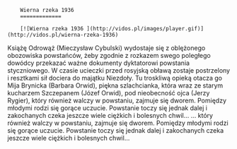 
        Wierna rzeka 1936 
        =============
        
        [![Wierna rzeka 1936 ](http://vidos.pl/images/player.gif)](http://vidos.pl/wierna-rzeka-1936)
        
        
 Książę Odrowąż (Mieczysław Cybulski) wydostaje się z oblężonego obozowiska powstańców, żeby zgodnie z rozkazem swego poległego dowódcy przekazać ważne dokumenty dyktatorowi powstania styczniowego. W czasie ucieczki przed rosyjską obławą zostaje postrzelony i resztkami sił dociera do majątku Niezdoły. Tu troskliwą opieką otacza go Mija Brynicka (Barbara Orwid), piękna szlachcianka, która wraz ze starym kucharzem Szczepanem (Józef Orwid), pod nieobecność ojca (Jerzy Rygier), który również walczy w powstaniu, zajmuje się dworem. Pomiędzy młodymi rodzi się gorące uczucie. Powstanie toczy się jednak dalej i zakochanych czeka jeszcze wiele ciężkich i bolesnych chwil...   ... który również walczy w powstaniu, zajmuje się dworem. Pomiędzy młodymi rodzi się gorące uczucie. Powstanie toczy się jednak dalej i zakochanych czeka jeszcze wiele ciężkich i bolesnych chwil...
    